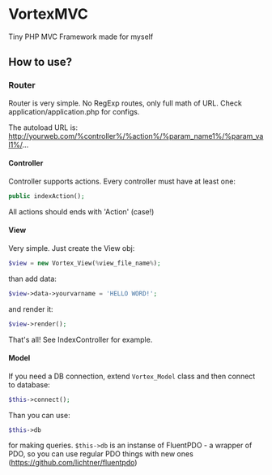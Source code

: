 # VortexMVC

Tiny PHP MVC Framework made for myself

## How to use?

### Router

Router is very simple. No RegExp routes, only full math of URL.
Check application/application.php for configs.

The autoload URL is:
    http://yourweb.com/%controller%/%action%/%param_name1%/%param_val1%/...

#### Controller

Controller supports actions. Every controller must have at least one:
```php
public indexAction();
```
All actions should ends with 'Action' (case!)

#### View

Very simple. Just create the View obj:
```php
$view = new Vortex_View(%view_file_name%);
```
than add data:
```php
$view->data->yourvarname = 'HELLO WORD!';
```
and render it:
```php
$view->render();
```
That's all! See IndexController for example.

#### Model

If you need a DB connection, extend `Vortex_Model` class and then connect to database:
```php
$this->connect();
```
Than you can use:
```php
$this->db
```
for making queries. `$this->db` is an instanse of FluentPDO - a wrapper of PDO, so you can use regular PDO things with new ones (https://github.com/lichtner/fluentpdo)



